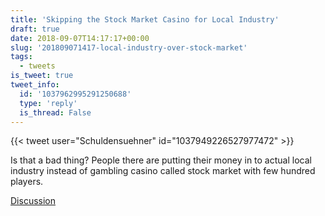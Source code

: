 ```yaml
---
title: 'Skipping the Stock Market Casino for Local Industry'
draft: true
date: 2018-09-07T14:17:17+00:00
slug: '201809071417-local-industry-over-stock-market'
tags:
  - tweets
is_tweet: true
tweet_info:
  id: '1037962995291250688'
  type: 'reply'
  is_thread: False
---
```




{{< tweet user="Schuldensuehner" id="1037949226527977472" >}}

Is that a bad thing? People there are putting their money in to actual local industry instead of gambling casino called stock market with few hundred players.

[Discussion](https://x.com/sytelus/status/1037962995291250688)
